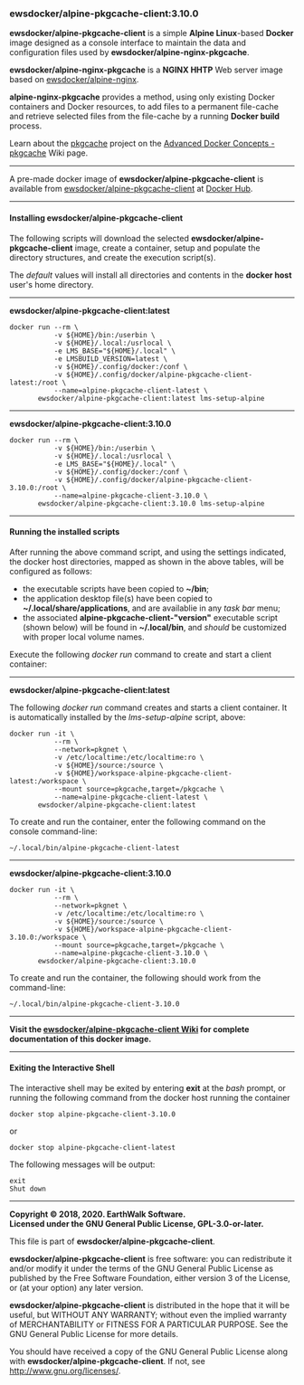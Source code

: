 ### ewsdocker/alpine-pkgcache-client:3.10.0

**ewsdocker/alpine-pkgcache-client** is a simple **Alpine Linux**-based **Docker** image designed as a console interface to maintain the data and configuration files used by **ewsdocker/alpine-nginx-pkgcache**. 

**ewsdocker/alpine-nginx-pkgcache** is a **NGINX HHTP** Web server image based on [ewsdocker/alpine-nginx](https://github.com/ewsdocker/alpine-nginx).  

**alpine-nginx-pkgcache** provides a method, using only existing Docker containers and Docker resources, to add files to a permanent file-cache and retrieve selected files from the file-cache by a running **Docker build** process.  

Learn about the [pkgcache](https://github.com/ewsdocker/ewsdocker.github.io/wiki/pkgcache") project on the [Advanced Docker Concepts - pkgcache](https://github.com/ewsdocker/ewsdocker.github.io/wiki/pkgcache) Wiki page.  

____  
A pre-made docker image of **ewsdocker/alpine-pkgcache-client** is available from [ewsdocker/alpine-pkgcache-client](https://hub.docker.com/r/ewsdocker/alpine-pkgcache-client/) at [Docker Hub](https://hub.docker.com).  
______  
#### Installing ewsdocker/alpine-pkgcache-client  

The following scripts will download the selected **ewsdocker/alpine-pkgcache-client** image, create a container, setup and populate the directory structures, and create the execution script(s).  

The <i>default</i> values will install all directories and contents in the <b>docker host</b> user's home directory.  
____  
**ewsdocker/alpine-pkgcache-client:latest**
  
    docker run --rm \
               -v ${HOME}/bin:/userbin \
               -v ${HOME}/.local:/usrlocal \
               -e LMS_BASE="${HOME}/.local" \
               -e LMSBUILD_VERSION=latest \
               -v ${HOME}/.config/docker:/conf \
               -v ${HOME}/.config/docker/alpine-pkgcache-client-latest:/root \
               --name=alpine-pkgcache-client-latest \
           ewsdocker/alpine-pkgcache-client:latest lms-setup-alpine  

____  

**ewsdocker/alpine-pkgcache-client:3.10.0**
  
    docker run --rm \
               -v ${HOME}/bin:/userbin \
               -v ${HOME}/.local:/usrlocal \
               -e LMS_BASE="${HOME}/.local" \
               -v ${HOME}/.config/docker:/conf \
               -v ${HOME}/.config/docker/alpine-pkgcache-client-3.10.0:/root \
               --name=alpine-pkgcache-client-3.10.0 \
           ewsdocker/alpine-pkgcache-client:3.10.0 lms-setup-alpine  

____  

#### Running the installed scripts  

After running the above command script, and using the settings indicated, the docker host directories, mapped as shown in the above tables, will be configured as follows:

 - the executable scripts have been copied to **~/bin**;  
 - the application desktop file(s) have been copied to **~/.local/share/applications**, and are availablie in any _task bar_ menu;  
 - the associated **alpine-pkgcache-client-"version"** executable script (shown below) will be found in **~/.local/bin**, and _should_ be customized with proper local volume names.  

Execute the following _docker run_ command to create and start a client container:  
____  
**ewsdocker/alpine-pkgcache-client:latest**
  
The following _docker run_ command creates and starts a client container. It is automatically installed by the _lms-setup-alpine_ script, above:

    docker run -it \
               --rm \
               --network=pkgnet \
               -v /etc/localtime:/etc/localtime:ro \
               -v ${HOME}/source:/source \
               -v ${HOME}/workspace-alpine-pkgcache-client-latest:/workspace \
               --mount source=pkgcache,target=/pkgcache \
               --name=alpine-pkgcache-client-latest \
           ewsdocker/alpine-pkgcache-client:latest  

To create and run the container, enter the following command on the console command-line:

    ~/.local/bin/alpine-pkgcache-client-latest  

____  
**ewsdocker/alpine-pkgcache-client:3.10.0**
  
    docker run -it \
               --rm \
               --network=pkgnet \
               -v /etc/localtime:/etc/localtime:ro \
               -v ${HOME}/source:/source \
               -v ${HOME}/workspace-alpine-pkgcache-client-3.10.0:/workspace \
               --mount source=pkgcache,target=/pkgcache \
               --name=alpine-pkgcache-client-3.10.0 \
           ewsdocker/alpine-pkgcache-client:3.10.0  

To create and run the container, the following should work from the command-line:

    ~/.local/bin/alpine-pkgcache-client-3.10.0  

____  
**Visit the [ewsdocker/alpine-pkgcache-client Wiki](https://github.com/ewsdocker/alpine-pkgcache-client/wiki/QuickStart) for complete documentation of this docker image.**  
____  
#### Exiting the Interactive Shell  

The interactive shell may be exited by entering **exit** at the _bash_ prompt, or running the following command from the docker host running the container  

    docker stop alpine-pkgcache-client-3.10.0   

or  

    docker stop alpine-pkgcache-client-latest  

The following messages will be output:  

    exit
    Shut down

____  

**Copyright © 2018, 2020. EarthWalk Software.**  
**Licensed under the GNU General Public License, GPL-3.0-or-later.**  

This file is part of **ewsdocker/alpine-pkgcache-client**.  

**ewsdocker/alpine-pkgcache-client** is free software: you can redistribute 
it and/or modify it under the terms of the GNU General Public License 
as published by the Free Software Foundation, either version 3 of the 
License, or (at your option) any later version.  

**ewsdocker/alpine-pkgcache-client** is distributed in the hope that it will 
be useful, but WITHOUT ANY WARRANTY; without even the implied warranty 
of MERCHANTABILITY or FITNESS FOR A PARTICULAR PURPOSE.  See the
GNU General Public License for more details.  

You should have received a copy of the GNU General Public License
along with **ewsdocker/alpine-pkgcache-client**.  If not, see 
<http://www.gnu.org/licenses/>.  

